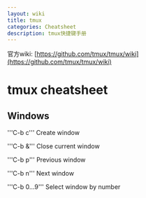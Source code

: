 ```yaml
---
layout: wiki
title: tmux
categories: Cheatsheet
description: tmux快捷键手册
---
```


官方wiki:
[https://github.com/tmux/tmux/wiki](https://github.com/tmux/tmux/wiki)

# tmux cheatsheet

## Windows

'''C-b c''' Create window

'''C-b &''' Close current window


'''C-b p''' Previous window

'''C-b n''' Next window

'''C-b 0...9''' Select window by number


